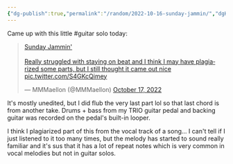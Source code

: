 ```yaml
---
{"dg-publish":true,"permalink":"/random/2022-10-16-sunday-jammin/","dgHomeLink":true,"dgPassFrontmatter":false,"dgShowBacklinks":true,"dgShowLocalGraph":true}
---
```



<div class="transclusion internal-embed is-loaded"><div class="markdown-embed">



Came up with this little #guitar solo today:

[<blockquote class="twitter-tweet" data-theme="light"><p lang="en" dir="ltr">Sunday Jammin&#39;<br><br>Really struggled with staying on beat and I think I may have plagiarized some parts, but I still thought it came out nice <a href="https://t.co/S4GKcQimey">pic.twitter.com/S4GKcQimey</a></p>&mdash; MMMaellon (@MMMaellon) <a href="https://twitter.com/MMMaellon/status/1581799961779326976?ref_src=twsrc%5Etfw">October 17, 2022</a></blockquote>](https://twitter.com/MMMaellon/status/1581799961779326976?s=20&t=Gwt4QcKIPuPogAODo55b8Q)

It's mostly unedited, but I did flub the very last part lol so that last chord is from another take.
Drums + bass from my TRIO guitar pedal and backing guitar was recorded on the pedal's built-in looper.

I think I plagiarized part of this from the vocal track of a song... I can't tell if I just listened to it too many times, but the melody has started to sound really familiar and it's sus that it has a lot of repeat notes which is very common in vocal melodies but not in guitar solos. 

</div></div>
 